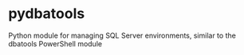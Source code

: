# pydbatools
Python module for managing SQL Server environments, similar to the dbatools PowerShell module

